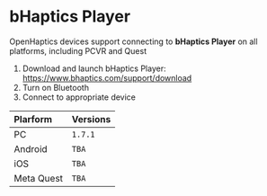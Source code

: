 # bHaptics Player

OpenHaptics devices support connecting to **bHaptics Player** on all platforms, including PCVR and Quest

1. Download and launch bHaptics Player: https://www.bhaptics.com/support/download
2. Turn on Bluetooth
3. Connect to appropriate device

| Plarform   | Versions |
| :--------- | :------- |
| PC         | `1.7.1`  |
| Android    | `TBA`    |
| iOS        | `TBA`    |
| Meta Quest | `TBA`    |